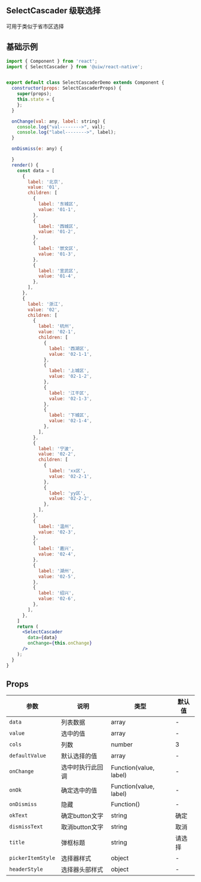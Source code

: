SelectCascader 级联选择
---

可用于类似于省市区选择

## 基础示例

```jsx
import { Component } from 'react';
import { SelectCascader } from '@uiw/react-native';


export default class SelectCascaderDemo extends Component {
  constructor(props: SelectCascaderProps) {
    super(props);
    this.state = {
    };
  }

  onChange(val: any, label: string) {
    console.log("val-------->", val);
    console.log("label-------->", label);
  }

  onDismiss(e: any) {

  }
  render() {
    const data = [
      {
        label: '北京',
        value: '01',
        children: [
          {
            label: '东城区',
            value: '01-1',
          },
          {
            label: '西城区',
            value: '01-2',
          },
          {
            label: '崇文区',
            value: '01-3',
          },
          {
            label: '宣武区',
            value: '01-4',
          },
        ],
      },
      {
        label: '浙江',
        value: '02',
        children: [
          {
            label: '杭州',
            value: '02-1',
            children: [
              {
                label: '西湖区',
                value: '02-1-1',
              },
              {
                label: '上城区',
                value: '02-1-2',
              },
              {
                label: '江干区',
                value: '02-1-3',
              },
              {
                label: '下城区',
                value: '02-1-4',
              },
            ],
          },
          {
            label: '宁波',
            value: '02-2',
            children: [
              {
                label: 'xx区',
                value: '02-2-1',
              },
              {
                label: 'yy区',
                value: '02-2-2',
              },
            ],
          },
          {
            label: '温州',
            value: '02-3',
          },
          {
            label: '嘉兴',
            value: '02-4',
          },
          {
            label: '湖州',
            value: '02-5',
          },
          {
            label: '绍兴',
            value: '02-6',
          },
        ],
      },
    ]
    return (
      <SelectCascader
        data={data}
        onChange={this.onChange}
      />
    );
  }
}
```

## Props

| 参数      | 说明            | 类型      | 默认值 |
| --------- | --------------------- | --------- | ------ |
| `data`    | 列表数据 | array | -  |
| `value`   | 选中的值 | array | -  |
| `cols`   | 列数 | number | 3  |
| `defaultValue` | 默认选择的值 | array | -  |
| `onChange` | 选中时执行此回调 | Function(value, label) | -  |
| `onOk` | 确定选中的值 | Function(value, label) | -  |
| `onDismiss` | 隐藏 | Function() | -  |
| `okText` | 确定button文字 | string | 确定  |
| `dismissText` | 取消button文字 | string | 取消  |
| `title` | 弹框标题 | string | 请选择  |
| `pickerItemStyle` | 选择器样式 | object | -  |
| `headerStyle` | 选择器头部样式 | object | -  |
